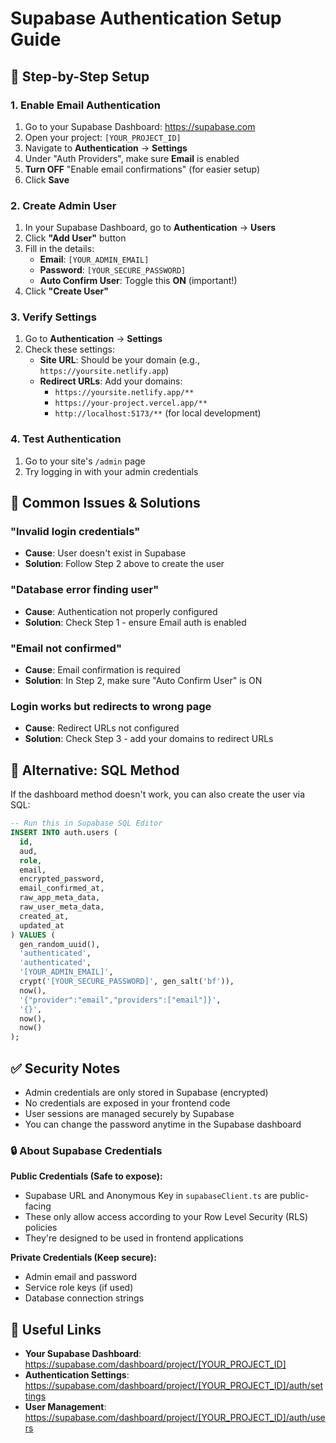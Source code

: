 # Supabase Authentication Setup Guide

## 🔧 Step-by-Step Setup

### 1. **Enable Email Authentication**
1. Go to your Supabase Dashboard: https://supabase.com
2. Open your project: `[YOUR_PROJECT_ID]`
3. Navigate to **Authentication** → **Settings**
4. Under "Auth Providers", make sure **Email** is enabled
5. **Turn OFF** "Enable email confirmations" (for easier setup)
6. Click **Save**

### 2. **Create Admin User**
1. In your Supabase Dashboard, go to **Authentication** → **Users**
2. Click **"Add User"** button
3. Fill in the details:
   - **Email**: `[YOUR_ADMIN_EMAIL]`
   - **Password**: `[YOUR_SECURE_PASSWORD]`
   - **Auto Confirm User**: Toggle this **ON** (important!)
4. Click **"Create User"**

### 3. **Verify Settings**
1. Go to **Authentication** → **Settings**
2. Check these settings:
   - **Site URL**: Should be your domain (e.g., `https://yoursite.netlify.app`)
   - **Redirect URLs**: Add your domains:
     - `https://yoursite.netlify.app/**`
     - `https://your-project.vercel.app/**`
     - `http://localhost:5173/**` (for local development)

### 4. **Test Authentication**
1. Go to your site's `/admin` page
2. Try logging in with your admin credentials

## 🚨 Common Issues & Solutions

### "Invalid login credentials"
- **Cause**: User doesn't exist in Supabase
- **Solution**: Follow Step 2 above to create the user

### "Database error finding user"
- **Cause**: Authentication not properly configured
- **Solution**: Check Step 1 - ensure Email auth is enabled

### "Email not confirmed"
- **Cause**: Email confirmation is required
- **Solution**: In Step 2, make sure "Auto Confirm User" is ON

### Login works but redirects to wrong page
- **Cause**: Redirect URLs not configured
- **Solution**: Check Step 3 - add your domains to redirect URLs

## 📝 Alternative: SQL Method

If the dashboard method doesn't work, you can also create the user via SQL:

```sql
-- Run this in Supabase SQL Editor
INSERT INTO auth.users (
  id,
  aud,
  role,
  email,
  encrypted_password,
  email_confirmed_at,
  raw_app_meta_data,
  raw_user_meta_data,
  created_at,
  updated_at
) VALUES (
  gen_random_uuid(),
  'authenticated',
  'authenticated',
  '[YOUR_ADMIN_EMAIL]',
  crypt('[YOUR_SECURE_PASSWORD]', gen_salt('bf')),
  now(),
  '{"provider":"email","providers":["email"]}',
  '{}',
  now(),
  now()
);
```

## ✅ Security Notes

- Admin credentials are only stored in Supabase (encrypted)
- No credentials are exposed in your frontend code
- User sessions are managed securely by Supabase
- You can change the password anytime in the Supabase dashboard

### 🔒 About Supabase Credentials

**Public Credentials (Safe to expose):**
- Supabase URL and Anonymous Key in `supabaseClient.ts` are public-facing
- These only allow access according to your Row Level Security (RLS) policies
- They're designed to be used in frontend applications

**Private Credentials (Keep secure):**
- Admin email and password
- Service role keys (if used)
- Database connection strings

## 🔗 Useful Links

- **Your Supabase Dashboard**: https://supabase.com/dashboard/project/[YOUR_PROJECT_ID]
- **Authentication Settings**: https://supabase.com/dashboard/project/[YOUR_PROJECT_ID]/auth/settings
- **User Management**: https://supabase.com/dashboard/project/[YOUR_PROJECT_ID]/auth/users 